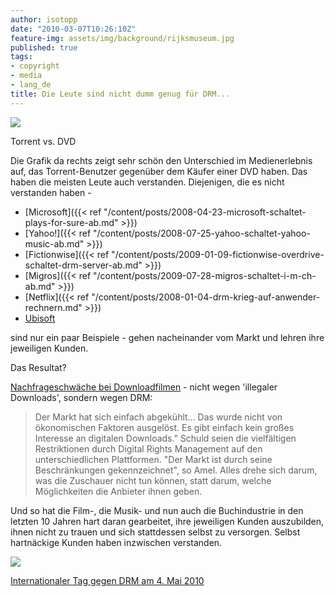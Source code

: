 ```yaml
---
author: isotopp
date: "2010-03-07T10:26:10Z"
feature-img: assets/img/background/rijksmuseum.jpg
published: true
tags:
- copyright
- media
- lang_de
title: Die Leute sind nicht dumm genug für DRM...
---
```

![](/uploads/dvd_vs_torrent.jpeg)

Torrent vs. DVD

Die Grafik da rechts zeigt sehr schön den Unterschied im Medienerlebnis auf,
das Torrent-Benutzer gegenüber dem Käufer einer DVD haben. Das haben die
meisten Leute auch verstanden. Diejenigen, die es nicht verstanden haben -

- [Microsoft]({{< ref "/content/posts/2008-04-23-microsoft-schaltet-plays-for-sure-ab.md" >}})
- [Yahoo!]({{< ref "/content/posts/2008-07-25-yahoo-schaltet-yahoo-music-ab.md" >}})
- [Fictionwise]({{< ref "/content/posts/2009-01-09-fictionwise-overdrive-schaltet-drm-server-ab.md" >}})
- [Migros]({{< ref "/content/posts/2009-07-28-migros-schaltet-i-m-ch-ab.md" >}})
- [Netflix]({{< ref "/content/posts/2008-01-04-drm-krieg-auf-anwender-rechnern.md" >}})
- [Ubisoft](http://www.heise.de/newsticker/meldung/Online-Zwang-fuer-Offline-Spieler-Update-935628.html) 

sind nur ein paar Beispiele - gehen nacheinander vom Markt und lehren ihre
jeweiligen Kunden.

Das Resultat?

[Nachfrageschwäche bei Downloadfilmen](http://www.golem.de/1003/73471.html) -
nicht wegen 'illegaler Downloads', sondern wegen DRM:

> Der Markt hat sich einfach abgekühlt... Das wurde nicht von ökonomischen
> Faktoren ausgelöst. Es gibt einfach kein großes Interesse an digitalen
> Downloads." Schuld seien die vielfältigen Restriktionen durch Digital
> Rights Management auf den unterschiedlichen Plattformen. "Der Markt ist
> durch seine Beschränkungen gekennzeichnet", so Amel. Alles drehe sich
> darum, was die Zuschauer nicht tun können, statt darum, welche
> Möglichkeiten die Anbieter ihnen geben.

Und so hat die Film-, die Musik- und nun auch die Buchindustrie in den
letzten 10 Jahren hart daran gearbeitet, ihre jeweiligen Kunden auszubilden,
ihnen nicht zu trauen und sich stattdessen selbst zu versorgen. Selbst
hartnäckige Kunden haben inzwischen verstanden.

![](/uploads/steal_this_comic.png)

[Internationaler Tag gegen DRM am 4. Mai 2010 ](http://www.golem.de/1003/73463.html)
